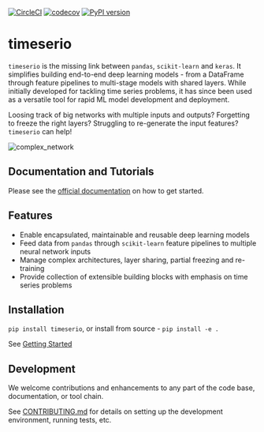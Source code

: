 [![CircleCI](https://circleci.com/gh/octoenergy/timeserio/tree/master.svg?style=svg)](https://circleci.com/gh/octoenergy/timeserio/tree/master) 
[![codecov](https://codecov.io/gh/octoenergy/timeserio/branch/master/graph/badge.svg)](https://codecov.io/gh/octoenergy/timeserio)
[![PyPI version](https://badge.fury.io/py/tentaclio.svg)](https://badge.fury.io/py/tentaclio)

# timeserio

`timeserio` is the missing link between `pandas`, `scikit-learn` and `keras`. It simplifies building end-to-end deep learning models - from a DataFrame through feature pipelines to multi-stage models with shared layers. While initially developed for tackling time series problems, it has since been used as a versatile tool for rapid ML model development and deployment.

Loosing track of big networks with multiple inputs and outputs? Forgetting to freeze the right layers?
Struggling to re-generate the input features? `timeserio` can help!

![complex_network](https://raw.githubusercontent.com/octoenergy/timeserio/master/docs/source/_static/multinetwork_complex.svg?sanitize=true)

## Documentation and Tutorials

Please see the [official documentation](http://tech.octopus.energy/timeserio/) on how to get started.

## Features

* Enable encapsulated, maintainable and reusable deep learning models
* Feed data from `pandas` through `scikit-learn` feature pipelines to multiple neural network inputs
* Manage complex architectures, layer sharing, partial freezing and re-training
* Provide collection of extensible building blocks with emphasis on time series problems

## Installation

`pip install timeserio`, or install from source - `pip install -e .`

See [Getting Started](http://tech.octopus.energy/timeserio/overview/getting_started.html#installation)

## Development

We welcome contributions and enhancements to any part of the code base, documentation, or tool chain.

See [CONTRIBUTING.md](https://github.com/octoenergy/timeserio/blob/master/CONTRIBUTING.md) for details on setting up the development environment, running tests,
etc.
